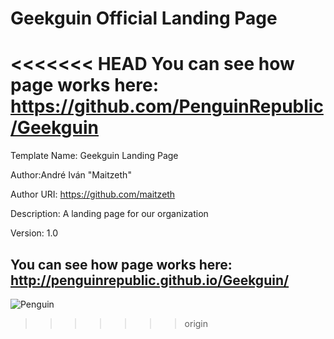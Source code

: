 # Geekguin Official Landing Page

<<<<<<< HEAD
You can see how page works here: https://github.com/PenguinRepublic/Geekguin
=======
Template Name: Geekguin Landing Page

Author:André Iván "Maitzeth"

Author URI: https://github.com/maitzeth

Description: A landing page for our organization

Version: 1.0


## You can see how page works here: http://penguinrepublic.github.io/Geekguin/

![Penguin](https://github.com/PenguinRepublic/Geekguin/blob/master/img/ourwork.png)
>>>>>>> origin
